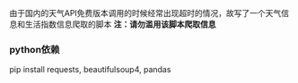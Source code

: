 由于国内的天气API免费版本调用的时候经常出现超时的情况，故写了一个天气信息和生活指数信息爬取的脚本
**注：请勿滥用该脚本爬取信息**

### python依赖
pip install requests, beautifulsoup4, pandas
